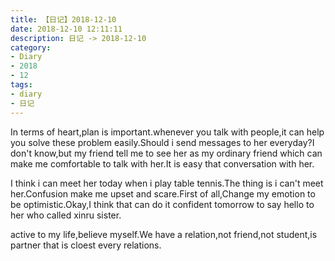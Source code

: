 ```yaml
---
title: 【日记】2018-12-10
date: 2018-12-10 12:11:11
description: 日记 -> 2018-12-10
category:
- Diary
- 2018
- 12
tags:
- diary
- 日记
---
```


In terms of heart,plan is important.whenever you talk with people,it can help you solve these problem easily.Should i send messages to her everyday?I don't know,but my friend tell me to see her as my ordinary friend which can make me  comfortable to talk with her.It is easy that conversation with her.

I think i can meet her today when i play table tennis.The thing is i can't meet her.Confusion make me upset and scare.First of all,Change my emotion to be optimistic.Okay,I think that can do it confident tomorrow to say hello to her who called xinru sister.

active to my life,believe myself.We have a relation,not friend,not student,is partner that is cloest every relations.



